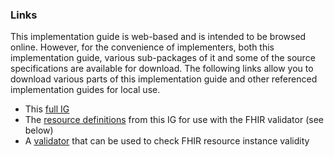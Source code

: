 ### Links

This implementation guide is web-based and is intended to be browsed online.  However, for the convenience of implementers, both this implementation guide, various sub-packages of it and some of the source specifications are available for download.  The following links allow you to download various parts of this implementation guide and other referenced implementation guides for local use.

* This [full IG](full-ig.zip)
* The [resource definitions](definitions.json.zip)  from this IG for use with the FHIR validator (see below)
* A [validator](https://github.com/hapifhir/org.hl7.fhir.core/releases/latest/download/validator_cli.jar) that can be used to check FHIR resource instance validity

<!-- Todo: reference implementations -->